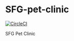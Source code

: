 # SFG-pet-clinic
[![CircleCI](https://circleci.com/gh/DanBonehill/SFG-pet-clinic/tree/master.svg?style=svg)](https://circleci.com/gh/DanBonehill/SFG-pet-clinic/tree/master)

SFG Pet Clinic

